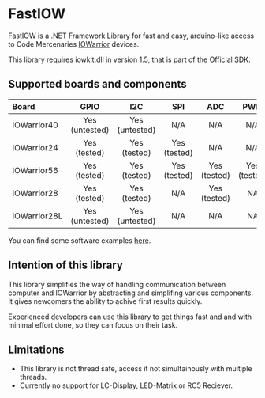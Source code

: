 # FastIOW

FastIOW is a .NET Framework Library for fast and easy, arduino-like access to Code Mercenaries [IOWarrior](https://www.codemercs.com/io) devices.

This library requires iowkit.dll in version 1.5, that is part of the [Official SDK](https://www.codemercs.com/downloads/iowarrior/IO-Warrior_SDK_win.zip).

## Supported boards and components

  | Board | GPIO  | I2C | SPI | ADC | PWM | Timer | 
  | :--- | :---: | :---: | :---: | :---: | :---: | :---: |
  | IOWarrior40 | Yes (untested) | Yes (untested) | N/A | N/A | N/A | N/A |
  | IOWarrior24 | Yes (tested) | Yes (tested) | Yes (tested) | N/A | N/A | Yes (tested)|
  | IOWarrior56 | Yes (tested) | Yes (tested) | Yes (tested) | Yes (tested) | Yes (tested) | N/A |
  | IOWarrior28 | Yes (tested) | Yes (tested) | N/A | Yes (tested) | NA | N/A |
  | IOWarrior28L | Yes (untested) | Yes (untested) | N/A | N/A | NA | N/A |
  
You can find some software examples [here](https://github.com/Tederean/FastIOW/tree/master/Examples).
  
## Intention of this library

This library simplifies the way of handling communication between computer and IOWarrior by abstracting and simplifing various components. It gives newcomers the ability to achive first results quickly.

Experienced developers can use this library to get things fast and and with minimal effort done, so they can focus on their task.


## Limitations

- This library is not thread safe, access it not simultainously with multiple threads.
- Currently no support for LC-Display, LED-Matrix or RC5 Reciever.


